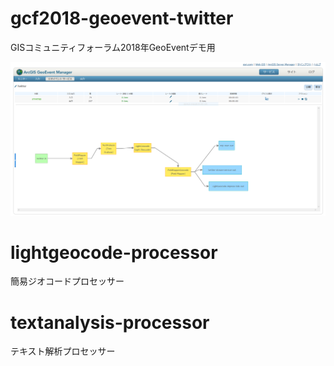 # gcf2018-geoevent-twitter
GISコミュニティフォーラム2018年GeoEventデモ用

![ArcGIS GeoEvent Server 管理画面イメージ](https://github.com/EJHattori/gcf2018-geoevent-twitter/blob/master/images/geoevent_manager_sample.PNG)

# lightgeocode-processor
簡易ジオコードプロセッサー

# textanalysis-processor
テキスト解析プロセッサー
